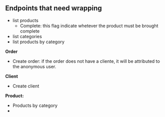 ## Endpoints that need wrapping

- list products
  - Complete: this flag indicate whetever the product must be brought complete
- list categories
- list products by category

**Order**

- Create order:
  if the order does not have a cliente, it will be attributed to the anonymous user.

**Client**

- Create client
  

**Product:**

- Products by category
- 
